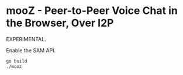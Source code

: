 **mooZ** - Peer-to-Peer Voice Chat in the Browser, Over I2P
===========================================================

EXPERIMENTAL.

Enable the SAM API.

```sh
go build
./mooz
```
